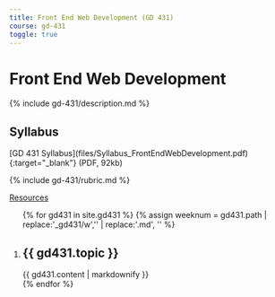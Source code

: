 ```yaml
---
title: Front End Web Development (GD 431)
course: gd-431
toggle: true
---
```


Front End Web Development
=========================

{% include gd-431/description.md %}

Syllabus
--------

<span class="highlighter">
[GD 431 Syllabus](files/Syllabus_FrontEndWebDevelopment.pdf){:target="_blank"} (PDF, 92kb)
</span>

{% include gd-431/rubric.md %}

<a href="{{ site.baseurl }}{% link resources.md %}" class="button--bordered">
<span class="button__borders"></span>
Resources</a>

<ol class="u-list-reset schedule-list">
{% for gd431 in site.gd431 %}
{% assign weeknum = gd431.path | replace:'_gd431/w','' | replace:'.md', '' %}
  <li class="accordion-wrapper" id="week{{ weeknum }}">
    <h2 class="accordion-title{% if gd431.empty %} has-no-content js-content-toggle-ignore{% else %} js-trigger-content-toggle{% endif %}">
      {{ gd431.topic }}
    </h2>
    <section>
      {{ gd431.content | markdownify }}
    </section>
  </li>
{% endfor %}
</ol>
